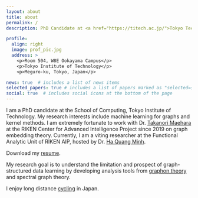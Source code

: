 ```yaml
---
layout: about
title: about
permalink: /
description: PhD Candidate at <a href="https://titech.ac.jp/">Tokyo Tech</a> and visiting researcher at <a href="https://aip.riken.jp/">RIKEN AIP</a>.

profile:
  align: right
  image: prof_pic.jpg
  address: >
    <p>Room 504, W8E Ookayama Campus</p>
    <p>Tokyo Institute of Technology</p>
    <p>Meguro-ku, Tokyo, Japan</p>

news: true  # includes a list of news items
selected_papers: true # includes a list of papers marked as "selected={true}"
social: true  # includes social icons at the bottom of the page
---
```


I am a PhD candidate at the School of Computing, Tokyo Institute of Technology.
My research interests include machine learning for graphs and kernel methods.
I am extremely fortunate to work with Dr. [Takanori Maehara](http://www.prefield.com/) at the RIKEN Center for Advanced Intelligence Project since 2019 on graph embedding theory.
Currently, I am a viting researcher at the Functional Analytic Unit of RIKEN AIP, hosted by Dr. [Ha Quang Minh](http://www.haquangminh.info/).

Download my [resume](/assets/pdf/HoangNT_CV.pdf).

My research goal is to understand the limitation and prospect of graph-structured data learning by developing analysis tools from [graphon theory](https://web.cs.elte.hu/~lovasz/) and spectral graph theory.

I enjoy long distance [cycling](https://www.strava.com/athletes/74469543) in Japan.
